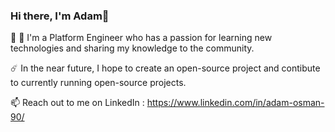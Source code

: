 ### Hi there, I'm Adam👋

🔭 🌱 I'm a Platform Engineer who has a passion for learning new technologies and sharing my knowledge to the community.

☄️️ In the near future, I hope to create an open-source project and contibute to currently running open-source projects.

📫 Reach out to me on LinkedIn : https://www.linkedin.com/in/adam-osman-90/ 

<!--
*mohamedA007/mohamedA007* is a ✨ special ✨ repository because its `README.md` (this file) appears on your GitHub profile.

Here are some ideas to get you started:

- 🔭 I’m currently working on ...
- 🌱 I’m currently learning ...
- 👯 I’m looking to collaborate on ...
- 🤔 I’m looking for help with ...
- 💬 Ask me about ...
- 📫 How to reach me: ...
- 😄 Pronouns: ...
- ⚡ Fun fact: ...
-->
